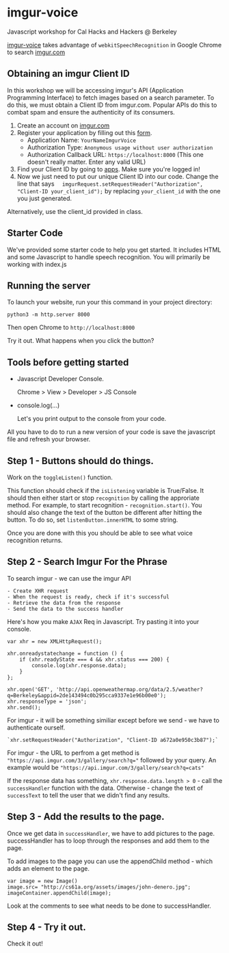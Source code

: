 # imgur-voice
Javascript workshop for Cal Hacks and Hackers @ Berkeley

[imgur-voice](https://carpetfizz.github.io/imgur-voice/) takes advantage of `webkitSpeechRecognition` in Google Chrome to search [imgur.com](http://imgur.com/)

## Obtaining an imgur Client ID
In this workshop we will be accessing imgur's API (Application Programming Interface) to fetch images based on a search parameter. To do this, we must obtain a Client ID from imgur.com. Popular APIs do this to combat spam and ensure the authenticity of its consumers.

1. Create an account on [imgur.com](http://imgur.com/)
2. Register your application by filling out this [form](https://api.imgur.com/oauth2/addclient). 
   * Application Name: `YourNameImgurVoice`
   * Authorization Type: `Anonymous usage without user authorization`
   * Authorization Callback URL: `https://localhost:8000` (This one doesn't really matter. Enter any valid URL)
3. Find your Client ID by going to [apps](https://imgur.com/account/settings/apps). Make sure you're logged in!
4. Now we just need to put our unique Client ID into our code. Change the line that says `	imgurRequest.setRequestHeader("Authorization", "Client-ID your_client_id");` by replacing `your_client_id` with the one you just generated.

Alternatively, use the client_id provided in class. 

## Starter Code 

We've provided some starter code to help you get started. It includes HTML and some Javascript to handle speech recognition. You will primarily be working with index.js 


## Running the server 

To launch your website, run your this command in your project directory: 

`python3 -m http.server 8000` 

Then open Chrome to `http://localhost:8000`

Try it out. What happens when you click the button? 

## Tools before getting started

- Javascript Developer Console. 

	Chrome > View > Developer > JS Console 

- console.log(...)

	Let's you print output to the console from your code. 

All you have to do to run a new version of your code is save the javascript file and refresh your browser. 

## Step 1 - Buttons should do things.

Work on the `toggleListen()` function. 

This function should check if the `isListening` variable is True/False. 
It should then either start or stop `recognition` by calling the approriate method. For example, to start recognition - `recognition.start()`. 
You should also change the text of the button be different after hitting the button. 
To do so, set `listenButton.innerHTML` to some string.

Once you are done with this you should be able to see what voice recognition returns.  

## Step 2 - Search Imgur For the Phrase

To search imgur - we can use the imgur API 

	- Create XHR request
	- When the request is ready, check if it's successful
	- Retrieve the data from the response
	- Send the data to the success handler

Here's how you make `AJAX` Req in Javascript. Try pasting it into your console. 


```
var xhr = new XMLHttpRequest();

xhr.onreadystatechange = function () {
	if (xhr.readyState === 4 && xhr.status === 200) {
		console.log(xhr.response.data);
	}
}; 

xhr.open('GET', 'http://api.openweathermap.org/data/2.5/weather?q=Berkeley&appid=2de143494c0b295cca9337e1e96b00e0'); 
xhr.responseType = 'json';
xhr.send();

```

For imgur - it will be something similiar except before we send - we have to authenticate ourself. 

	`xhr.setRequestHeader("Authorization", "Client-ID a672a0e950c3b87");`

For imgur - the URL to perfrom a get method is `"https://api.imgur.com/3/gallery/search?q="` followed by your query. An example would be `"https://api.imgur.com/3/gallery/search?q=cats"`

If the response data has something, `xhr.response.data.length > 0` - call the `successHandler` function with the data. Otherwise - change the text of `successText` to tell the user that we didn't find any results. 


## Step 3 - Add the results to the page. 

Once we get data in `successHandler`, we have to add pictures to the page. successHandler has to loop through the responses and add them to the page. 

To add images to the page you can use the appendChild method - which adds an element to the page. 

```
var image = new Image()
image.src= "http://cs61a.org/assets/images/john-denero.jpg";
imageContainer.appendChild(image);
```

Look at the comments to see what needs to be done to successHandler. 

## Step 4 - Try it out. 

Check it out! 









